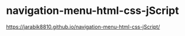 # navigation-menu-html-css-jScript

https://jarabik8810.github.io/navigation-menu-html-css-jScript/
